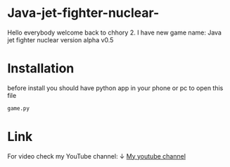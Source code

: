 # Java-jet-fighter-nuclear-
Hello everybody welcome back to chhory 2. I have new game name: Java jet fighter nuclear version alpha v0.5
# Installation 
before install you should have python app in your phone or pc to open this file
```bash
game.py
```
# Link
For video check my YouTube channel:
↓
[My youtube channel](https://m.youtube.com/@chhory2)

